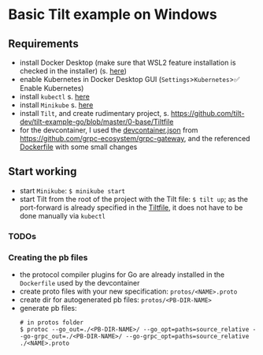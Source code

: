 # Basic Tilt example on Windows

## Requirements
* install Docker Desktop (make sure that WSL2 feature installation is checked in the installer) (s. [here](https://docs.docker.com/desktop/install/windows-install/))
* enable Kubernetes in Docker Desktop GUI (`Settings`>`Kubernetes`>:white_check_mark: Enable Kubernetes)
* install `kubectl` s. [here](https://kubernetes.io/docs/tasks/tools/install-kubectl-windows/#install-kubectl-binary-with-curl-on-windows)
* install `Minikube` s. [here](https://minikube.sigs.k8s.io/docs/start/)
* install `Tilt`, and create rudimentary project, s. https://github.com/tilt-dev/tilt-example-go/blob/master/0-base/Tiltfile
* for the devcontainer, I used the [devcontainer.json](https://github.com/grpc-ecosystem/grpc-gateway/blob/main/.devcontainer/devcontainer.json) from https://github.com/grpc-ecosystem/grpc-gateway, and the referenced [Dockerfile](https://github.com/grpc-ecosystem/grpc-gateway/blob/main/.github/Dockerfile) with some small changes

## Start working
* start `Minikube`: `$ minikube start`
* start Tilt from the root of the project with the Tilt file: `$ tilt up`; as the port-forward is already specified in the [Tiltfile](.Tiltfile), it does not have to be done manually via `kubectl`

### TODOs
### Creating the pb files
* the protocol compiler plugins for Go are already installed in the `Dockerfile` used by the devcontainer
* create proto files with your new specification: `protos/<NAME>.proto`
* create dir for autogenerated pb files: `protos/<PB-DIR-NAME>`
* generate pb files: 
    ```
    # in protos folder
    $ protoc --go_out=./<PB-DIR-NAME>/ --go_opt=paths=source_relative --go-grpc_out=./<PB-DIR-NAME>/ --go-grpc_opt=paths=source_relative ./<NAME>.proto
    ```

